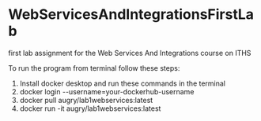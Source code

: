 # WebServicesAndIntegrationsFirstLab
first lab assignment for the Web Services And Integrations course on ITHS

To run the program from terminal follow these steps: 
1. Install docker desktop and run these commands in the terminal
2. docker login --username=your-dockerhub-username
3. docker pull augry/lab1webservices:latest
4. docker run -it augry/lab1webservices:latest 
